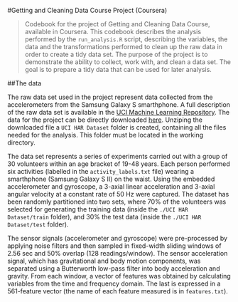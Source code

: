 #Getting and Cleaning Data Course Project (Coursera)

>Codebook for the project of Getting and Cleaning Data Course, available in Coursera.
>This codebook describes the analysis performed by the `run_analysis.R` script, describing the 
>variables, the data and the transformations performed to clean up the raw data in order to create
>a tidy data set. The purpose of the project is to demonstrate the ability to collect, work with,
>and clean a data set. The goal is to prepare a tidy data that can be used for later analysis.

##The data

The raw data set used in the project represent data collected from the accelerometers 
from the Samsung Galaxy S smarthphone. A full description of the raw data set is available
in the [UCI Machine Learning Repository]. The data for the project can be directly downloaded
[here]. Unziping the downloaded file a `UCI HAR Dataset` folder is created, containing all
the files needed for the analysis. This folder must be located in the working directory.

The data set represents a series of experiments carried out with a group of 30 volunteers
within an age bracket of 19-48 years. Each person performed six activities (labelled in the
`activity_labels.txt` file) wearing a smarthphone (Samsung Galaxy S II) on the waist.
Using the embedded accelerometer and gyroscope, a 3-axial linear acceleration and 3-axial angular velocity
at a constant rate of 50 Hz were captured. The dataset has been randomly partitioned into two sets, where 70%
of the volunteers was selected for generating the training data (inside the `./UCI HAR Dataset/train` folder), and 30%
the test data (inside the `./UCI HAR Dataset/test` folder).

The sensor signals (accelerometer and gyroscope) were pre-processed by applying noise filters 
and then sampled in fixed-width sliding windows of 2.56 sec and 50% overlap (128 readings/window).
The sensor acceleration signal, which has gravitational and body motion components, was separated using a 
Butterworth low-pass filter into body acceleration and gravity. From each window, a vector of 
features was obtained by calculating variables from the time and frequency domain. The last is
expressed in a 561-feature vector (the name of each feature measured is in `features.txt`). 











[UCI Machine Learning Repository]:http://archive.ics.uci.edu/ml/datasets/Human+Activity+Recognition+Using+Smartphones#
[here]:https://d396qusza40orc.cloudfront.net/getdata%2Fprojectfiles%2FUCI%20HAR%20Dataset.zip 